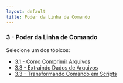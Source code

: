 ```yaml
---
layout: default
title: Poder da Linha de Comando
---
```


### 3 - Poder da Linha de Comando

Selecione um dos tópicos:

- [3.1 - Como Comprimir Arquivos](./01-book-lpi/Topico%2003%20-%20Poder%20da%20Linha%20de%20Comando/3.1%20-%20ComoComprimirArquivos.md)
- [3.3 - Extraindo Dados de Arquivos](./01-book-lpi/Topico%2003%20-%20Poder%20da%20Linha%20de%20Comando/3.2%20-%20ExtraindoDadosDeArquivos.md)
- [3.3 - Transformando Comando em Scripts](./01-book-lpi/Topico%2003%20-%20Poder%20da%20Linha%20de%20Comando/3.3%20-%20TransformandoComandoEmScripts.md)
